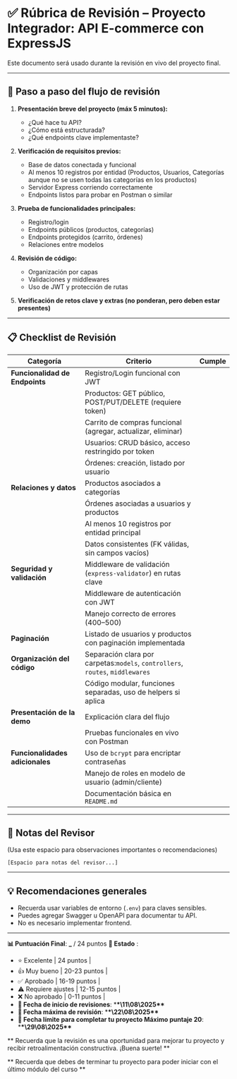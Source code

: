# ✅ Rúbrica de Revisión – Proyecto Integrador: API E-commerce con ExpressJS

Este documento será usado durante la revisión en vivo del proyecto final.

---

## 🧭 Paso a paso del flujo de revisión

1. **Presentación breve del proyecto (máx 5 minutos):**

   - ¿Qué hace tu API?
   - ¿Cómo está estructurada?
   - ¿Qué endpoints clave implementaste?
2. **Verificación de requisitos previos:**

   - Base de datos conectada y funcional
   - Al menos 10 registros por entidad (Productos, Usuarios, Categorías aunque no se usen todas las categorías en los productos)
   - Servidor Express corriendo correctamente
   - Endpoints listos para probar en Postman o similar
3. **Prueba de funcionalidades principales:**

   - Registro/login
   - Endpoints públicos (productos, categorías)
   - Endpoints protegidos (carrito, órdenes)
   - Relaciones entre modelos
4. **Revisión de código:**

   - Organización por capas
   - Validaciones y middlewares
   - Uso de JWT y protección de rutas
5. **Verificación de retos clave y extras (no ponderan, pero deben estar presentes)**

---

## 📋 Checklist de Revisión

| Categoría                            | Criterio                                                                                | Cumple |
| ------------------------------------- | --------------------------------------------------------------------------------------- | ------ |
| **Funcionalidad de Endpoints**  | Registro/Login funcional con JWT                                                        |        |
|                                       | Productos: GET público, POST/PUT/DELETE (requiere token)                               |        |
|                                       | Carrito de compras funcional (agregar, actualizar, eliminar)                            |        |
|                                       | Usuarios: CRUD básico, acceso restringido por token                                    |        |
|                                       | Órdenes: creación, listado por usuario                                                |        |
| **Relaciones y datos**          | Productos asociados a categorías                                                       |        |
|                                       | Órdenes asociadas a usuarios y productos                                               |        |
|                                       | Al menos 10 registros por entidad principal                                             |        |
|                                       | Datos consistentes (FK válidas, sin campos vacíos)                                    |        |
| **Seguridad y validación**     | Middleware de validación (`express-validator`) en rutas clave                        |        |
|                                       | Middleware de autenticación con JWT                                                    |        |
|                                       | Manejo correcto de errores (400–500)                                                   |        |
| **Paginación**                 | Listado de usuarios y productos con paginación implementada                            |        |
| **Organización del código**   | Separación clara por carpetas:`models`, `controllers`, `routes`, `middlewares` |        |
|                                       | Código modular, funciones separadas, uso de helpers si aplica                          |        |
| **Presentación de la demo**    | Explicación clara del flujo                                                            |        |
|                                       | Pruebas funcionales en vivo con Postman                                                 |        |
| **Funcionalidades adicionales** | Uso de `bcrypt` para encriptar contraseñas                                           |        |
|                                       | Manejo de roles en modelo de usuario (admin/cliente)                                    |        |
|                                       | Documentación básica en `README.md`                                                 |        |

---

## 📝 Notas del Revisor

(Usa este espacio para observaciones importantes o recomendaciones)

```
[Espacio para notas del revisor...]
```

---

## 💡 Recomendaciones generales

- Recuerda usar variables de entorno (`.env`) para claves sensibles.
- Puedes agregar Swagger u OpenAPI para documentar tu API.
- No es necesario implementar frontend.

---

**📊 Puntuación Final**: **\_** / 24 puntos
**🎯 Estado** :

- ⭐ Excelente | 24 puntos |
- 👍 Muy bueno | 20-23 puntos |
- ✅ Aprobado | 16-19 puntos |
- ⚠️ Requiere ajustes | 12-15 puntos |
- ❌ No aprobado | 0-11 puntos |
- **📅 Fecha de inicio de revisiones**: \***\*\11\08\2025\*\***
- **📅 Fecha máxima de revisión**: \***\*\22\08\2025\*\***
- **📅 Fecha límite para completar tu proyecto Máximo puntaje 20**: \***\*\29\08\2025\*\***

** Recuerda que la revisión es una oportunidad para mejorar tu proyecto y recibir retroalimentación constructiva. ¡Buena suerte! **

** Recuerda que debes de terminar tu proyecto para poder iniciar con el último módulo del curso **
